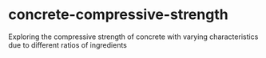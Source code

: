 # concrete-compressive-strength
Exploring the compressive strength of concrete with varying characteristics due to different ratios of ingredients
